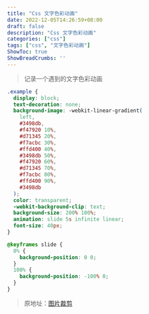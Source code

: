 ```yaml
---
title: "Css 文字色彩动画"
date: 2022-12-05T14:26:59+08:00
draft: false
description: "Css 文字色彩动画"
categories: ["css"]
tags: ["css", "文字色彩动画"]
ShowToc: true
ShowBreadCrumbs: ''
---
```


> 记录一个遇到的文字色彩动画

```css
.example {
  display: block;
  text-decoration: none;
  background-image: -webkit-linear-gradient(
    left,
    #3498db,
    #f47920 10%,
    #d71345 20%,
    #f7acbc 30%,
    #ffd400 40%,
    #3498db 50%,
    #f47920 60%,
    #d71345 70%,
    #f7acbc 80%,
    #ffd400 90%,
    #3498db
  );
  color: transparent;
  -webkit-background-clip: text;
  background-size: 200% 100%;
  animation: slide 5s infinite linear;
  font-size: 40px;
}

@keyframes slide {
  0% {
    background-position: 0 0;
  }
  100% {
    background-position: -100% 0;
  }
}
```

> 原地址：<a href="http://github.xyxiao.cn/vue-cropper/example/" target="_blank">图片裁剪</a>